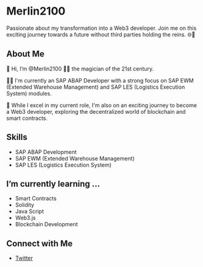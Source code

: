 # Merlin2100
Passionate about my transformation into a Web3 developer. Join me on this exciting journey towards a future without third parties holding the reins. 🌐🚀

## About Me
👋 Hi, I’m @Merlin2100 🧙‍♂️ the magician of the 21st century.

🧑‍💻 I'm currently an SAP ABAP Developer with a strong focus on SAP EWM (Extended Warehouse Management) and SAP LES (Logistics Execution System) modules.

🌱 While I excel in my current role, I'm also on an exciting journey to become a Web3 developer, exploring the decentralized world of blockchain and smart contracts.

## Skills
- SAP ABAP Development
- SAP EWM (Extended Warehouse Management)
- SAP LES (Logistics Execution System)

## I’m currently learning ...
- Smart Contracts
- Solidity
- Java Script
- Web3.js
- Blockchain Development

## Connect with Me
- [Twitter](https://twitter.com/Merlin2100NFT)
